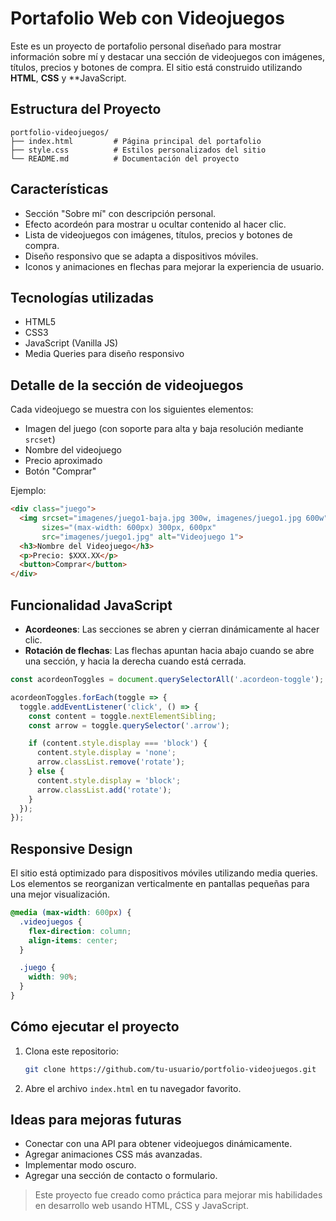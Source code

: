 # Portafolio Web con Videojuegos

Este es un proyecto de portafolio personal diseñado para mostrar información sobre mí y destacar una sección de videojuegos con imágenes, títulos, precios y botones de compra. El sitio está construido utilizando **HTML**, **CSS** y **JavaScript.

## Estructura del Proyecto

```
portfolio-videojuegos/
├── index.html         # Página principal del portafolio
├── style.css          # Estilos personalizados del sitio
└── README.md          # Documentación del proyecto
```

##  Características

-  Sección "Sobre mí" con descripción personal.
-  Efecto acordeón para mostrar u ocultar contenido al hacer clic.
-  Lista de videojuegos con imágenes, títulos, precios y botones de compra.
-  Diseño responsivo que se adapta a dispositivos móviles.
-  Iconos y animaciones en flechas para mejorar la experiencia de usuario.

##  Tecnologías utilizadas

- HTML5
- CSS3
- JavaScript (Vanilla JS)
- Media Queries para diseño responsivo

##  Detalle de la sección de videojuegos

Cada videojuego se muestra con los siguientes elementos:

- Imagen del juego (con soporte para alta y baja resolución mediante `srcset`)
- Nombre del videojuego
- Precio aproximado
- Botón "Comprar"

Ejemplo:

```html
<div class="juego">
  <img srcset="imagenes/juego1-baja.jpg 300w, imagenes/juego1.jpg 600w" 
       sizes="(max-width: 600px) 300px, 600px" 
       src="imagenes/juego1.jpg" alt="Videojuego 1">
  <h3>Nombre del Videojuego</h3>
  <p>Precio: $XXX.XX</p>
  <button>Comprar</button>
</div>
```

##  Funcionalidad JavaScript

- **Acordeones**: Las secciones se abren y cierran dinámicamente al hacer clic.
- **Rotación de flechas**: Las flechas apuntan hacia abajo cuando se abre una sección, y hacia la derecha cuando está cerrada.

```javascript
const acordeonToggles = document.querySelectorAll('.acordeon-toggle');

acordeonToggles.forEach(toggle => {
  toggle.addEventListener('click', () => {
    const content = toggle.nextElementSibling;
    const arrow = toggle.querySelector('.arrow');

    if (content.style.display === 'block') {
      content.style.display = 'none';
      arrow.classList.remove('rotate');
    } else {
      content.style.display = 'block';
      arrow.classList.add('rotate');
    }
  });
});
```

## Responsive Design

El sitio está optimizado para dispositivos móviles utilizando media queries. Los elementos se reorganizan verticalmente en pantallas pequeñas para una mejor visualización.

```css
@media (max-width: 600px) {
  .videojuegos {
    flex-direction: column;
    align-items: center;
  }

  .juego {
    width: 90%;
  }
}
```

## Cómo ejecutar el proyecto

1. Clona este repositorio:
   ```bash
   git clone https://github.com/tu-usuario/portfolio-videojuegos.git
   ```
2. Abre el archivo `index.html` en tu navegador favorito.

##  Ideas para mejoras futuras

- Conectar con una API para obtener videojuegos dinámicamente.
- Agregar animaciones CSS más avanzadas.
- Implementar modo oscuro.
- Agregar una sección de contacto o formulario.


> Este proyecto fue creado como práctica para mejorar mis habilidades en desarrollo web usando HTML, CSS y JavaScript.

